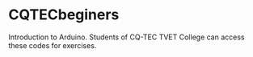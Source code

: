 # CQTECbeginers
Introduction to Arduino.
Students of CQ-TEC TVET College can access these codes for exercises.
